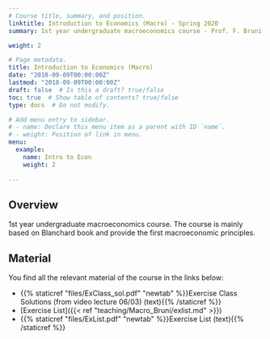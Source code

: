 ```yaml
---
# Course title, summary, and position.
linktitle: Introduction to Economics (Macro) - Spring 2020
summary: 1st year undergraduate macroeconomics course - Prof. F. Bruni

weight: 2

# Page metadata.
title: Introduction to Economics (Macro)
date: "2018-09-09T00:00:00Z"
lastmod: "2018-09-09T00:00:00Z"
draft: false  # Is this a draft? true/false
toc: true  # Show table of contents? true/false
type: docs  # Do not modify.

# Add menu entry to sidebar.
# - name: Declare this menu item as a parent with ID `name`.
# - weight: Position of link in menu.
menu:
  example:
    name: Intro to Econ
    weight: 2
    
---
```


## Overview
1st year undergraduate macroeconomics course. The course is mainly based on Blanchard book and provide the first macroeconomic principles. 

## Material
You find all the relevant material of the course in the links below:

- {{% staticref "files/ExClass_sol.pdf" "newtab" %}}Exercise Class Solutions (from video lecture 06/03) (text){{% /staticref %}}
- [Exercise List]({{< ref "teaching/Macro_Bruni/exlist.md" >}})
- {{% staticref "files/ExList.pdf" "newtab" %}}Exercise List (text){{% /staticref %}}
